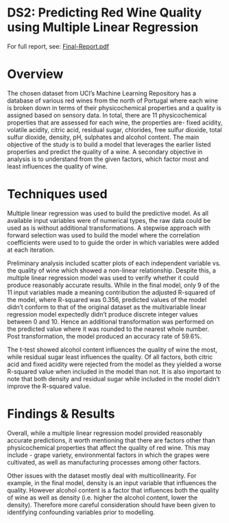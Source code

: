 # DS2: Predicting Red Wine Quality using Multiple Linear Regression 

For full report, see: [Final-Report.pdf](https://github.com/PriyankaVelagala/Predicting-Red-Wine-Quality-using-MLR/blob/main/ds2_redwinequality%20-%20analysis.pdf)

# Overview 
The chosen dataset from UCI’s Machine Learning Repository has a database of various red wines from
the north of Portugal where each wine is broken down in terms of their physicochemical properties and
a quality is assigned based on sensory data. In total, there are 11 physicochemical properties that are
assessed for each wine, the properties are- fixed acidity, volatile acidity, citric acid, residual sugar,
chlorides, free sulfur dioxide, total sulfur dioxide, density, pH, sulphates and alcohol content. The main
objective of the study is to build a model that leverages the earlier listed properties and predict the
quality of a wine. A secondary objective in analysis is to understand from the given factors, which
factor most and least influences the quality of wine.

# Techniques used 
Multiple linear regression was used to build the predictive model. As all available input variables
were of numerical types, the raw data could be used as is without additional transformations. A
stepwise approach with forward selection was used to build the model where the correlation
coefficients were used to to guide the order in which variables were added at each iteration.

Preliminary analysis included scatter plots of each independent variable vs. the quality of wine
which showed a non-linear relationship. Despite this, a multiple linear regression model was used to
verify whether it could produce reasonably accurate results. While in the final model, only 9 of the
11 input variables made a meaning contribution the adjusted R-squared of the model, where
R-squared was 0.356, predicted values of the model didn’t conform to that of the original dataset
as the multivariable linear regression model expectedly didn’t produce discrete integer values
between 0 and 10. Hence an additional transformation was performed on the predicted value
where it was rounded to the nearest whole number. Post transformation, the model produced an
accuracy rate of 59.6%.

The t-test showed alcohol content influences the quality of wine the most, while residual sugar least
influences the quality. Of all factors, both citric acid and fixed acidity were rejected from the model
as they yielded a worse R-squared value when included in the model than not. It is also important
to note that both density and residual sugar while included in the model didn’t improve the
R-squared value.

# Findings & Results 
Overall, while a multiple linear regression model provided reasonably accurate predictions, it worth
mentioning that there are factors other than physicochemical properties that affect the quality of
red wine. This may include - grape variety, environmental factors in which the grapes were
cultivated, as well as manufacturing processes among other factors.

Other issues with the dataset mostly deal with multicollinearity. For example, in the final model,
density is an input variable that influences the quality. However alcohol content is a factor that
influences both the quality of wine as well as density (i.e. higher the alcohol content, lower the
density). Therefore more careful consideration should have been given to identifying confounding
variables prior to modelling.
